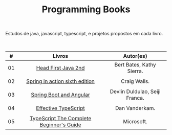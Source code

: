 <h1 align="center">Programming Books</h1><br>
<p>Estudos de java, javascript, typescript, e projetos propostos em cada livro.</p>
<br>

| #   |                                   Livros                                   |           Autor(es)            |
| --- | :------------------------------------------------------------------------: | :----------------------------: |
| 01  |                [Head First Java 2nd](./head%20first%20java)                |   Bert Bates, Kathy Sierra.    |
|     |                                                                            |                                |
| 02  | [Spring in action sixth edition](./spring%20in%20action%20sixth%20edition) |          Craig Walls.          |
|     |                                                                            |                                |
| 03  |        [Spring Boot and Angular](./spring%20boot%20and%20angular/)         | Devlin Duldulao, Seiji Franca. |
|     |                                                                            |                                |
| 04  |             [Effective TypeScript](./effective%20typeScript/)              |         Dan Vanderkam.         |
|     |                                                                            |                                |
| 05  |         [TypeScript The Complete Beginner's Guide](./typeScript/)          |           Microsoft.           |
